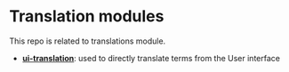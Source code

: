 Translation modules
===================


This repo is related to translations module.

* **[ui-translation](./ui_translation)**: used to directly translate
  terms from the User interface
